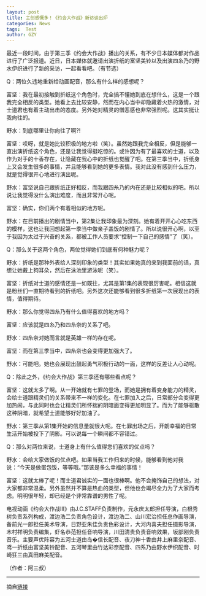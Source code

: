 ```yaml
---
layout: post
title: 主创感慨多！《约会大作战》新访谈出炉
categories: News
tags:  Test
author: GZY
---
```


最近一段时间，由于第三季《约会大作战》播出的关系，有不少日本媒体都对作品进行了广泛报道。近日，日本媒体就邀请出演折纸的富坚美铃以及出演四糸乃的野水伊织进行了新的采访，一起看看吧。（有节选）

Q：两位久违地重新给动画配音，那么有什么样的感想呢？

富坚：我在最初接触到折纸这个角色时，完全搞不懂她到底在想什么，这是一个跟我完全相反的类型。她看上去比较安静，然而在内心当中却隐藏着火热的激情，对士道君也有着主动出击的态度。另外她对精灵的憎恶感也非常强烈呢。这其实挺让我向往的。

野水：到底哪里让你向往了啊?!

富坚：哎呀，就是她比较积极的地方啦（笑）。虽然她跟我完全相反，但是能够一直出演折纸这个角色，还是让我觉得挺吃惊的。或许因为有了最喜欢的士道，以及作为对手的十香存在，让隐藏在我心中的折纸也觉醒了吧。在第三季当中，折纸身上又会发生很多的事情，并且能够看到她的更多表情。我对此没有感到什么压力，就是觉得很开心地进行演出呢。

野水：富坚说自己跟折纸正好相反，而我跟四糸乃的内在还是比较相似的吧。所以说让我觉得没什么演出难度，而且非常开心呢。

富坚：确实，你们两个有着相似的地方呢。

野水：在目前播出的剧情当中，第2集让我印象最为深刻。她有着开开心心吃东西的模样，这也让我回想起第一季当中做亲子盖饭的剧情了。所以说很开心啊，以至于我因为太过于兴奋的关系，都被工作人员要求“控制一下自己的感情”了（笑）。

Q：那么关于这两个角色，两位觉得她们到底有何种魅力呢？

野水：折纸是那种外表给人深刻印象的类型！其实如果她真的来到我面前的话，真想让她戴上狗耳朵，然后在泳池里游泳呢（笑）。

富坚：折纸对士道的感情还是一如既往，尤其是第1集的表现很厉害呢。相信这就是粉丝们一直期待看到的折纸吧。另外这次还能够看到很多折纸第一次展现出的表情，值得期待。

野水：那么你觉得四糸乃有什么值得喜欢的地方吗？

富坚：应该就是四糸乃和四糸奈的关系了吧。

野水：四糸奈对她而言就是英雄一样的存在呢。

富坚：而在第三季当中，四糸奈也会变得更加强大了。

野水：可能吧。她也会展现出鼓起勇气积极行动的一面，这样的反差让人心动呢。

Q：除此之外，《约会大作战》第三季还有哪些看点呢？

富坚：这就太多了啊。从一开始就有七罪的登场，而她是拥有着变身能力的精灵，会给士道跟精灵们的关系带来不一样的变化。在七罪加入之后，日常部分会变得更加热闹，与此同时也会让精灵们所怀揣的阴暗面变得更加明显了。而为了能够驱散这种阴暗，就希望士道能够好好加油了。

野水：第三季从第1集开始的信息量就很大呢。在七罪出场之后，开朗幸福的日常生活开始被投下了阴影。可以说每一个瞬间都不容错过。

Q：那么对两位来说，士道身上有什么值得您们喜欢的优点吗？

野水：会给大家做饭的优点吧。如果当我工作归来的时候，能够看到他对我说：“今天是做蛋包饭，等等哦。”那该是多么幸福的事情！

富坚：这就太棒了呢！而士道君诚实的一面也很棒啊。他不会掩饰自己的想法，对大家都非常温柔。另外虽然并不算是热血的类型，但他也会竭尽全力为了大家而考虑。明明很年轻，却已经是个非常靠谱的男性了呢。

电视动画《约会大作战Ⅲ》由J.C.STAFF负责制作，元永庆太郎担任导演，白根秀树负责系列构成，渡边浩二负责角色设计，渡边浩二、山川宏治担任总作画导演，备前光一郎担任美术导演，日野亚朱佳负责色彩设计，大河内喜夫担任摄影导演，木村祥明负责编集，虾名恭范担任音响导演，川田清贵负责音响效果，坂部刚负责音乐。主要声优阵容为五河士道由岛�信长配音、夜刀神十香由井上麻里奈配音、鸢一折纸由富坚美铃配音、五河琴里由竹达彩奈配音、四系乃由野水伊织配音、时崎狂三由真田麻美配音。

（作者：阿三叔）

*****

摘自[链接](http://new.qq.com/cmsn/20190131/20190131005710.html)